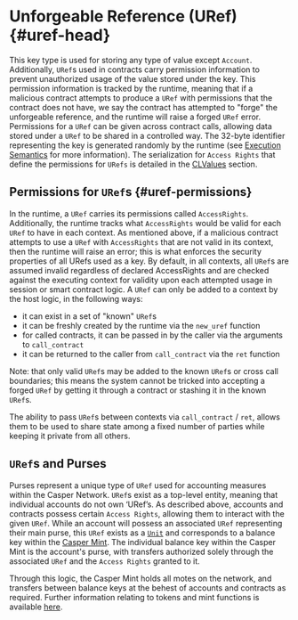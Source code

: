 # Unforgeable Reference (URef) {#uref-head}

This key type is used for storing any type of value except `Account`. Additionally, `URef`s used in contracts carry permission information to prevent unauthorized usage of the value stored under the key. This permission information is tracked by the runtime, meaning that if a malicious contract attempts to produce a `URef` with permissions that the contract does not have, we say the contract has attempted to "forge" the unforgeable reference, and the runtime will raise a forged `URef` error. Permissions for a `URef` can be given across contract calls, allowing data stored under a `URef` to be shared in a controlled way. The 32-byte identifier representing the key is generated randomly by the runtime (see [Execution Semantics](execution-semantics.md) for more information). The serialization for `Access Rights` that define the permissions for `URefs` is detailed in the [CLValues](serialization-standard.md) section.

## Permissions for `URef`s {#uref-permissions}

In the runtime, a `URef` carries its permissions called `AccessRights`. Additionally, the runtime tracks what `AccessRights` would be valid for each `URef` to have in each context. As mentioned above, if a malicious contract attempts to use a `URef` with `AccessRights` that are not valid in its context, then the runtime will raise an error; this is what enforces the security properties of all URefs used as a key. By default, in all contexts, all `URef`s are assumed invalid regardless of declared AccessRights and are checked against the executing context for validity upon each attempted usage in session or smart contract logic. A `URef` can only be added to a context by the host logic, in the following ways:

-   it can exist in a set of "known" `URef`s
-   it can be freshly created by the runtime via the `new_uref` function
-   for called contracts, it can be passed in by the caller via the arguments to `call_contract`
-   it can be returned to the caller from `call_contract` via the `ret` function

Note: that only valid `URef`s may be added to the known `URef`s or cross call boundaries; this means the system cannot be tricked into accepting a forged `URef` by getting it through a contract or stashing it in the known `URef`s.

The ability to pass `URef`s between contexts via `call_contract` / `ret`, allows them to be used to share state among a fixed number of parties while keeping it private from all others.


## `URef`s and Purses

Purses represent a unique type of `URef` used for accounting measures within the Casper Network. `URef`s exist as a top-level entity, meaning that individual accounts do not own ‘URef’s.  As described above, accounts and contracts possess certain `Access Rights`, allowing them to interact with the given `URef`. While an account will possess an associated `URef` representing their main purse, this `URef` exists as a [`Unit`](../serialization-standard#clvalue-unit) and corresponds to a balance key within the [Casper Mint](../tokens#mints-and-purses). The individual balance key within the Casper Mint is the account's purse, with transfers authorized solely through the associated `URef` and the `Access Rights` granted to it.

Through this logic, the Casper Mint holds all motes on the network, and transfers between balance keys at the behest of accounts and contracts as required. Further information relating to tokens and mint functions is available [here](../tokens).